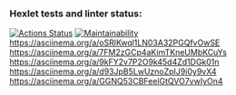 ### Hexlet tests and linter status:
[![Actions Status](https://github.com/DPonomarev23/frontend-project-44/workflows/hexlet-check/badge.svg)](https://github.com/DPonomarev23/frontend-project-44/actions)
[![Maintainability](https://api.codeclimate.com/v1/badges/838fdb695fa43bac9810/maintainability)](https://codeclimate.com/github/DPonomarev23/frontend-project-44/maintainability)
https://asciinema.org/a/oSRlKwql1LN03A32PGQfvOwSE
https://asciinema.org/a/7FM2zGCp4aKimTKneUMbKCuYs
https://asciinema.org/a/9kFY2v7P2O9k45d4Zd1DGk01n
https://asciinema.org/a/d93JpB5LwUznoZpIJ9i0y9vX4
https://asciinema.org/a/GGNQ53CBFeelGtQVO7vwIyOn4